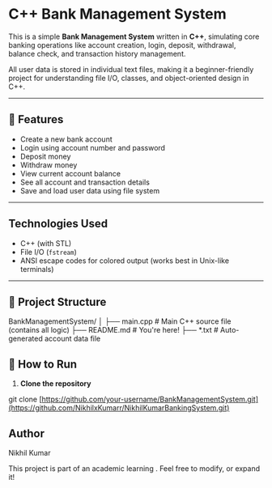 #   C++ Bank Management System

This is a simple **Bank Management System** written in **C++**, simulating core banking operations like account creation, login, deposit, withdrawal, balance check, and transaction history management.

All user data is stored in individual text files, making it a beginner-friendly project for understanding file I/O, classes, and object-oriented design in C++.

---

## 📂 Features

-  Create a new bank account
-  Login using account number and password
-  Deposit money
-  Withdraw money
-  View current account balance
-  See all account and transaction details
-  Save and load user data using file system

---

##  Technologies Used

- C++ (with STL)
- File I/O (`fstream`)
- ANSI escape codes for colored output (works best in Unix-like terminals)

---

## 📁 Project Structure
BankManagementSystem/
│
├── main.cpp # Main C++ source file (contains all logic)
├── README.md # You're here!
├── *.txt # Auto-generated account data file


## 🚀 How to Run

1. **Clone the repository**


git clone [https://github.com/your-username/BankManagementSystem.git](https://github.com/NikhilxKumarr/NikhilKumarBankingSystem.git)





##  Author
Nikhil Kumar

This project is part of an academic learning . Feel free to  modify, or expand it!




